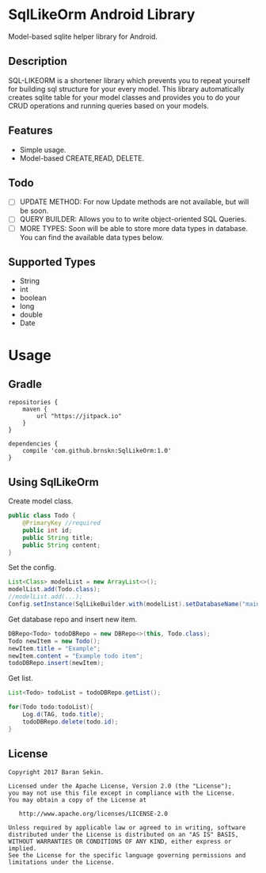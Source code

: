 # SqlLikeOrm Android Library
Model-based sqlite helper library for Android.

## Description ##
SQL-LIKEORM is a shortener library which prevents you to repeat yourself for building sql structure for your every model. This library automatically creates sqlite table for your model classes and provides you to do your CRUD operations and running queries based on your models.

## Features ##
* Simple usage.
* Model-based CREATE,READ, DELETE.

## Todo ##
* [ ] UPDATE METHOD: For now Update methods are not available, but will be soon.
* [ ] QUERY BUILDER: Allows you to to write object-oriented SQL Queries.
* [ ] MORE TYPES: Soon will be able to store more data types in database. You can find the available data types below.

## Supported Types ##
* String
* int
* boolean
* long
* double
* Date

# Usage #

## Gradle ##
```
repositories {
	maven {
		url "https://jitpack.io"
	}
}
```

```
dependencies {
	compile 'com.github.brnskn:SqlLikeOrm:1.0'
}
```

## Using SqlLikeOrm ##

Create model class.

```java
public class Todo {
	@PrimaryKey //required
	public int id;
	public String title;
	public String content;
}
```

Set the config.

```java
List<Class> modelList = new ArrayList<>();
modelList.add(Todo.class);
//modelList.add(...);
Config.setInstance(SqlLikeBuilder.with(modelList).setDatabaseName("main.db").setDatabaseVersion(1));
```

Get database repo and insert new item.

```java
DBRepo<Todo> todoDBRepo = new DBRepo<>(this, Todo.class);
Todo newItem = new Todo();
newItem.title = "Example";
newItem.content = "Example todo item";
todoDBRepo.insert(newItem);
```

Get list.

```java
List<Todo> todoList = todoDBRepo.getList();

for(Todo todo:todoList){
	Log.d(TAG, todo.title);
	todoDBRepo.delete(todo.id);
}
```

License
--------


	Copyright 2017 Baran Sekin.

	Licensed under the Apache License, Version 2.0 (the "License");
	you may not use this file except in compliance with the License.
	You may obtain a copy of the License at

	   http://www.apache.org/licenses/LICENSE-2.0

	Unless required by applicable law or agreed to in writing, software
	distributed under the License is distributed on an "AS IS" BASIS,
	WITHOUT WARRANTIES OR CONDITIONS OF ANY KIND, either express or implied.
	See the License for the specific language governing permissions and
	limitations under the License.
